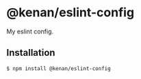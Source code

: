 # @kenan/eslint-config

My eslint config.

## Installation

``` bash
$ npm install @kenan/eslint-config
```
